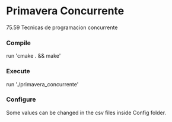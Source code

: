 # Primavera Concurrente

75.59 Tecnicas de programacion concurrente

### Compile
run 'cmake . && make'

### Execute
run './primavera_concurrente'

### Configure
Some values can be changed in the csv files inside Config folder.